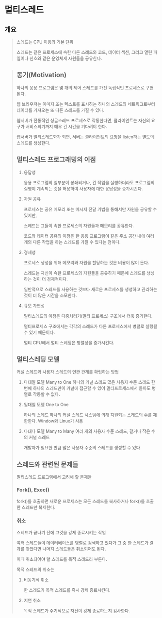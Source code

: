 # 멀티스레드

## 개요

> 스레드는 CPU 이용의 기본 단위
>
> 스레드는 같은 프로세스에 속한 다른 스레드와 코드, 데이터 섹션, 그리고 열린 파일이나 신호와 같은 운영체제 자원들을 공유한다.



> ## 동기\(Motivation\)
>
> 하나의 응용 프로그램은 몇 개의 제어 스레드를 가진 독립적인 프로세스로 구현된다.
>
> 웹 브라우저는 이미지 또는 텍스트를 표시하는 하나의 스레드와 네트워크로부터 데이터를 가져오는 또 다른 스레드를 가질 수 있다.
>
> 웹서버가 전통적인 싱글스레드 프로세스로 작동한다면, 클라이언트는 자신의 요구가 서비스되기까지 매우 긴 시간을 기다려야 한다.
>
> 웹서버가 멀티스레드화가 되면, 서버는 클라이언트의 요청을 listen하는 별도의 스레드를 생성한다.
>
> ## 멀티스레드 프로그래밍의 이점
>
> 1. 응답성
>
>    응용 프로그램의 일부분이 봉쇄되거나, 긴 작업을 실행하더라도 프로그램의 실행이 계속되는 것을 허용하여 사용자에 대한 응답성을 증가시킨다.
>
> 2. 자원 공유
>
>    프로세스는 공유 메모리 또는 메시지 전달 기법을 통해서만 자원을 공유할 수 있지만,
>
>    스레드는 그들이 속한 프로세스의 자원들과 메모리를 공유한다.
>
>    코드와 데이터 공유의 이점은 한 응용 프로그램이 같은 주소 공간 내에 여러 개의 다른 작업을 하는 스레드를 가질 수 있다는 점이다.
>
> 3. 경제성
>
>    프로세스 생성을 위해 메모리와 자원을 할당하는 것은 비용이 많이 든다.
>
>    스레드는 자신이 속한 프로세스의 자원들을 공유하기 때문에 스레드를 생성하는 것이 더 경제적이다.
>
>    일반적으로 스레드를 사용하는 것보다 새로운 프로세스를 생성하고 관리하는 것이 더 많은 시간을 소모한다.
>
> 4. 규모 가변성
>
>    멀티스레드의 이점은 다중처리기\(멀티 프로세스\) 구조에서 더욱 증가한다.
>
>    멀티프로세스 구조에서는 각각의 스레드가 다른 프로세스에서 병렬로 실행될 수 있기 때문이다.
>
>    멀티 CPU에서 멀티 스레딩은 병렬성을 증가시킨다.
>
> ## 멀티스레딩 모델
>
> 커널 스레드와 사용자 스레드의 연관 관계를 확립하는 방법
>
> 1. 다대일 모델 Many to One 하나의 커널 스레드 많은 사용자 수준 스레드 한번에 하나의 스레드만이 커널에 접근할 수 있어 멀티프로세스에서 돌아도 병렬로 작동할 수 없다.
> 2. 일대일 모델 One to One
>
>    하나의 스레드 하나의 커널 스레드 시스템에 의해 지원되는 스레드의 수를 제한한다. Window와 Linux가 사용
>
> 3. 다대다 모델 Many to Many 여러 개의 사용자 수준 스레드, 같거나 작은 수의 커널 스레드
>
>    개발자가 필요한 만큼 많은 사용자 수준의 스레드를 생성할 수 있다
>
> ## 스레드와 관련된 문제들
>
> 멀티스레드 프로그램에서 고려해 할 문제들
>
> ### Fork\(\), Exec\(\)
>
> fork\(\)를 호출하면 새로운 프로세스는 모든 스레드를 복사하거나 fork\(\)를 호출한 스레드만 복제한다.
>
> ### 취소
>
> 스레드가 끝나기 전에 그것을 강제 종료시키는 작업
>
> 여러 스레드들이 데이터베이스를 병렬로 검색하고 있다가 그 중 한 스레드가 결과를 찾았다면 나머지 스레드들은 취소되어도 된다.
>
> 이때 취소되어야 할 스레드를 목적 스레드라 부른다.
>
> 목적 스레드의 취소는
>
> 1. 비동기식 취소
>
>    한 스레드가 목적 스레드를 즉시 강제 종료시킨다.
>
> 2. 지연 취소
>
>    목적 스레드가 주기적으로 자신이 강제 종료하는지 검사한다.

